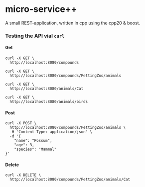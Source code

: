 # micro-service++
A small REST-application, written in cpp using the cpp20 & boost.


### Testing the API vial `curl`

#### Get
```
curl -X GET \
  http://localhost:8080/compounds
```

```
curl -X GET \
  http://localhost:8080/compounds/PettingZoo/animals
```

```
curl -X GET \
  http://localhost:8080/animals/Cat
```

```
curl -X GET \
  http://localhost:8080/animals/birds
```

#### Post
```
curl -X POST \
  http://localhost:8080/compounds/PettingZoo/animals \
  -H 'Content-Type: application/json' \
  -d '{
    "name": "Possum",
    "age": 3,
    "species": "Mammal"
}'
```

#### Delete
```
curl -X DELETE \
  http://localhost:8080/compounds/PettingZoo/animals/Cat
```

